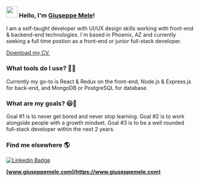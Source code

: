 ### <img src="https://media.giphy.com/media/hvRJCLFzcasrR4ia7z/giphy.gif" width="30px"> Hello, I'm [Giuseppe Mele](https://www.giuseppemele.com/)!

I am a self-taught developer with UI/UX design skills working with front-end & backend-end technologies. I´m based in Phoenix, AZ and currently seeking a full time postion as a front-end or junior full-stack developer.

[Download my CV.](https://www.diogorodrigues.dev/diogo-rodrigues-frontend-designer-cv.pdf)

### What tools do I use? 👨‍💻

Currently my go-to is React & Redux on the front-end, Node.js & Express.js for back-end, and MongoDB or PostgreSQL for database. 

### What are my goals? 😃🧾

Goal #1 is to never get bored and never stop learning. Goal #2 is to work alongside people with a growth mindset. Goal #3 is to be a well rounded full-stack developer within the next 2 years. 



### Find me elsewhere 🌎

[![Linkedin Badge](https://img.shields.io/badge/-LinkedIn-blue?style=flat-square&logo=Linkedin&logoColor=white&link=https://www.linkedin.com/in/harshkumarkhatri/)](https://www.linkedin.com/in/ggmele1/)


**[www.giuseppemele.com](https://www.giuseppemele.com)**





<!--
**ggmele1/ggmele1** is a ✨ _special_ ✨ repository because its `README.md` (this file) appears on your GitHub profile.

Here are some ideas to get you started:

- 🔭 I’m currently working on ...
- 🌱 I’m currently learning ...
- 👯 I’m looking to collaborate on ...
- 🤔 I’m looking for help with ...
- 💬 Ask me about ...
- 📫 How to reach me: ...
- 😄 Pronouns: ...
- ⚡ Fun fact: ...
-->
